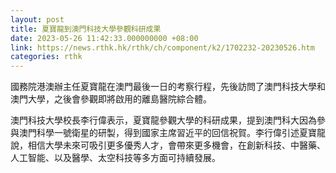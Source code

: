 ```yaml
---
layout: post
title: 夏寶龍到澳門科技大學參觀科研成果
date: 2023-05-26 11:42:33.000000000 +08:00
link: https://news.rthk.hk/rthk/ch/component/k2/1702232-20230526.htm
categories: rthk
---
```


國務院港澳辦主任夏寶龍在澳門最後一日的考察行程，先後訪問了澳門科技大學和澳門大學，之後會參觀即將啟用的離島醫院綜合體。

澳門科技大學校長李行偉表示，夏寶龍參觀大學的科研成果，提到澳門科大因為參與澳門科學一號衛星的研製，得到國家主席習近平的回信祝賀。李行偉引述夏寶龍說，相信大學未來可吸引更多優秀人才，會帶來更多機會，在創新科技、中醫藥、人工智能、以及醫學、太空科技等多方面可持續發展。
